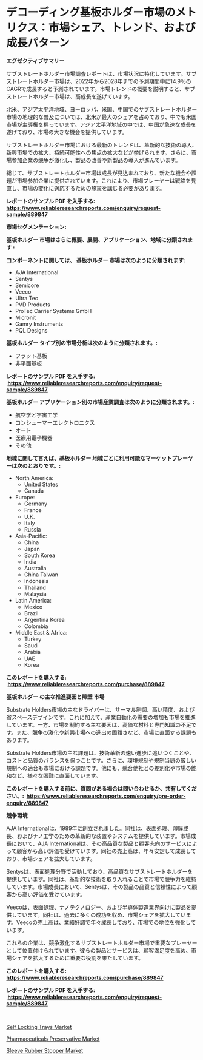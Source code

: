 <p><h1>デコーディング基板ホルダー市場のメトリクス：市場シェア、トレンド、および成長パターン</h1></p><p><strong>エグゼクティブサマリー</strong></p>
<p><p>サブストレートホルダー市場調査レポートは、市場状況に特化しています。サブストレートホルダー市場は、2022年から2028年までの予測期間中に14.9％のCAGRで成長すると予測されています。市場トレンドの概要を説明すると、サブストレートホルダー市場は、高成長を遂げています。</p><p>北米、アジア太平洋地域、ヨーロッパ、米国、中国でのサブストレートホルダー市場の地理的な普及については、北米が最大のシェアを占めており、中でも米国市場が主導権を握っています。アジア太平洋地域の中では、中国が急速な成長を遂げており、市場の大きな機会を提供しています。</p><p>サブストレートホルダー市場における最新のトレンドは、革新的な技術の導入、新興市場での拡大、持続可能性への焦点の拡大などが挙げられます。さらに、市場参加企業の競争が激化し、製品の改善や新製品の導入が進んでいます。</p><p>総じて、サブストレートホルダー市場は成長が見込まれており、新たな機会や課題が市場参加企業に提供されています。これにより、市場プレーヤーは戦略を見直し、市場の変化に適応するための施策を講じる必要があります。</p></p>
<p><strong>レポートのサンプル PDF を入手する: <a href="https://www.reliableresearchreports.com/enquiry/request-sample/889847">https://www.reliableresearchreports.com/enquiry/request-sample/889847</a></strong></p>
<p><strong>市場セグメンテーション:</strong></p>
<p><strong> 基板ホルダー 市場はさらに概要、展開、アプリケーション、地域に分類されます :</strong></p>
<p><strong>コンポーネントに関しては、 基板ホルダー 市場は次のように分類されます: &nbsp;</strong></p>
<p><ul><li>AJA International</li><li>Sentys</li><li>Semicore</li><li>Veeco</li><li>Ultra Tec</li><li>PVD Products</li><li>ProTec Carrier Systems GmbH</li><li>Micronit</li><li>Gamry Instruments</li><li>PQL Designs</li></ul></p>
<p><strong> 基板ホルダー タイプ別の市場分析は次のように分類されます。:</strong></p>
<p><ul><li>フラット基板</li><li>非平面基板</li></ul></p>
<p><strong>レポートのサンプル PDF を入手する: &nbsp;<a href="https://www.reliableresearchreports.com/enquiry/request-sample/889847">https://www.reliableresearchreports.com/enquiry/request-sample/889847</a></strong></p>
<p><strong> 基板ホルダー アプリケーション別の市場産業調査は次のように分類されます。:</strong></p>
<p><ul><li>航空学と宇宙工学</li><li>コンシューマーエレクトロニクス</li><li>オート</li><li>医療用電子機器</li><li>その他</li></ul></p>
<p><strong>地域に関して言えば、基板ホルダー 地域ごとに利用可能なマーケットプレーヤーは次のとおりです。:</strong></p>
<p><ul>
    <li>
        North America:
        <ul>
            <li>United States</li>
            <li>Canada</li>
        </ul>
    </li>
    <li>
        Europe:
        <ul>
            <li>Germany</li>
            <li>France</li>
            <li>U.K.</li>
            <li>Italy</li>
            <li>Russia</li>
        </ul>
    </li>
    <li>
        Asia-Pacific:
        <ul>
            <li>China</li>
            <li>Japan</li>
            <li>South Korea</li>
            <li>India</li>
            <li>Australia</li>
            <li>China Taiwan</li>
            <li>Indonesia</li>
            <li>Thailand</li>
            <li>Malaysia</li>
        </ul>
    </li>
    <li>
        Latin America:
        <ul>
            <li>Mexico</li>
            <li>Brazil</li>
            <li>Argentina Korea</li>
            <li>Colombia</li>
        </ul>
    </li>
    <li>
        Middle East & Africa:
        <ul>
            <li>Turkey</li>
            <li>Saudi</li>
            <li>Arabia</li>
            <li>UAE</li>
            <li>Korea</li>
        </ul>
    </li>
    </ul></p>
<p><strong>このレポートを購入する: &nbsp;<a href="https://www.reliableresearchreports.com/purchase/889847">https://www.reliableresearchreports.com/purchase/889847</a></strong></p>
<p><strong>基板ホルダー の主な推進要因と障壁 市場</strong></p>
<p><p>Substrate Holders市場の主なドライバーは、サーマル制御、高い精度、および省スペースデザインです。これに加えて、産業自動化の需要の増加も市場を推進しています。一方、市場を制約する主な要因は、高価な材料と専門知識の不足です。また、競争の激化や新興市場への進出の困難さなど、市場に直面する課題もあります。</p><p>Substrate Holders市場の主な課題は、技術革新の速い進歩に追いつくことや、コストと品質のバランスを保つことです。さらに、環境規制や規制当局の厳しい規制への適合も市場における課題です。他にも、競合他社との差別化や市場の飽和など、様々な困難に直面しています。</p></p>
<p><strong>このレポートを購入する前に、質問がある場合は問い合わせるか、共有してください。:&nbsp; <a href="https://www.reliableresearchreports.com/enquiry/pre-order-enquiry/889847">https://www.reliableresearchreports.com/enquiry/pre-order-enquiry/889847</a></strong></p>
<p><strong>競争環境</strong></p>
<p><p>AJA Internationalは、1989年に創立されました。同社は、表面処理、薄膜成長、およびナノ工学のための革新的な装置やシステムを提供しています。市場成長において、AJA Internationalは、その高品質な製品と顧客志向のサービスによって顧客から高い評価を受けています。同社の売上高は、年々安定して成長しており、市場シェアを拡大しています。</p><p>Sentysは、表面処理分野で活動しており、高品質なサブストレートホルダーを提供しています。同社は、革新的な技術を取り入れることで市場で競争力を維持しています。市場成長において、Sentysは、その製品の品質と信頼性によって顧客から高い評価を受けています。</p><p>Veecoは、表面処理、ナノテクノロジー、および半導体製造業界向けに製品を提供しています。同社は、過去に多くの成功を収め、市場シェアを拡大しています。Veecoの売上高は、業績好調で年々成長しており、市場での地位を強化しています。</p><p>これらの企業は、競争激化するサブストレートホルダー市場で重要なプレーヤーとして位置付けられています。彼らの製品とサービスは、顧客満足度を高め、市場シェアを拡大するために重要な役割を果たしています。</p></p>
<p><strong>このレポートを購入する: &nbsp; <a href="https://www.reliableresearchreports.com/purchase/889847">https://www.reliableresearchreports.com/purchase/889847</a></strong></p>
<p><strong>レポートのサンプル PDF を入手する: &nbsp;<a href="https://www.reliableresearchreports.com/enquiry/request-sample/889847">https://www.reliableresearchreports.com/enquiry/request-sample/889847</a></strong><strong></strong></p>
<p>&nbsp;</p>
<p><p><a href="https://github.com/GroverBarry/Market-Research-Report-List-4/blob/main/self-locking-trays-market.md">Self Locking Trays Market</a></p><p><a href="https://github.com/kathiaseamanalvaradovlprc2h/Market-Research-Report-List-1/blob/main/pharmaceuticals-preservative-market.md">Pharmaceuticals Preservative Market</a></p><p><a href="https://github.com/wusalecollins540tpqoz/Market-Research-Report-List-1/blob/main/sleeve-rubber-stopper-market.md">Sleeve Rubber Stopper Market</a></p></p>